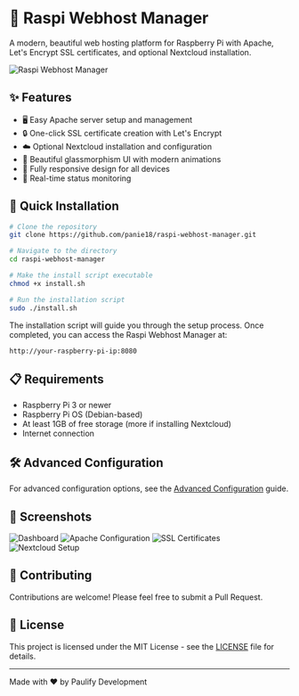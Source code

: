 # 🚀 Raspi Webhost Manager

A modern, beautiful web hosting platform for Raspberry Pi with Apache, Let's Encrypt SSL certificates, and optional Nextcloud installation.

![Raspi Webhost Manager](screenshots/dashboard.png)

## ✨ Features

- 🖥️ Easy Apache server setup and management
- 🔒 One-click SSL certificate creation with Let's Encrypt
- ☁️ Optional Nextcloud installation and configuration
- 🎨 Beautiful glassmorphism UI with modern animations
- 📱 Fully responsive design for all devices
- 🔄 Real-time status monitoring

## 🚀 Quick Installation

```bash
# Clone the repository
git clone https://github.com/panie18/raspi-webhost-manager.git

# Navigate to the directory
cd raspi-webhost-manager

# Make the install script executable
chmod +x install.sh

# Run the installation script
sudo ./install.sh
```

The installation script will guide you through the setup process. Once completed, you can access the Raspi Webhost Manager at:

```
http://your-raspberry-pi-ip:8080
```

## 📋 Requirements

- Raspberry Pi 3 or newer
- Raspberry Pi OS (Debian-based)
- At least 1GB of free storage (more if installing Nextcloud)
- Internet connection

## 🛠️ Advanced Configuration

For advanced configuration options, see the [Advanced Configuration](docs/advanced-config.md) guide.

## 📸 Screenshots

![Dashboard](screenshots/dashboard.png)
![Apache Configuration](screenshots/apache-config.png)
![SSL Certificates](screenshots/ssl-certificates.png)
![Nextcloud Setup](screenshots/nextcloud-setup.png)

## 🤝 Contributing

Contributions are welcome! Please feel free to submit a Pull Request.

## 📄 License

This project is licensed under the MIT License - see the [LICENSE](LICENSE) file for details.

---

Made with ❤️ by Paulify Development